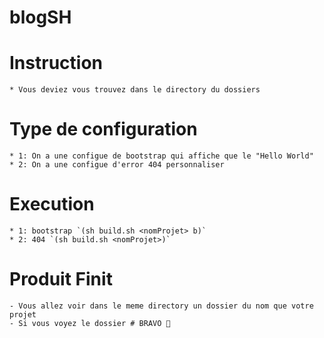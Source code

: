 # blogSH

# Instruction 
	* Vous deviez vous trouvez dans le directory du dossiers 

# Type de configuration 
	* 1: On a une configue de bootstrap qui affiche que le "Hello World"
	* 2: On a une configue d'error 404 personnaliser 

# Execution
	* 1: bootstrap `(sh build.sh <nomProjet> b)` 
	* 2: 404 `(sh build.sh <nomProjet>)` 


# Produit Finit
	- Vous allez voir dans le meme directory un dossier du nom que votre projet 
	- Si vous voyez le dossier # BRAVO 🥇
